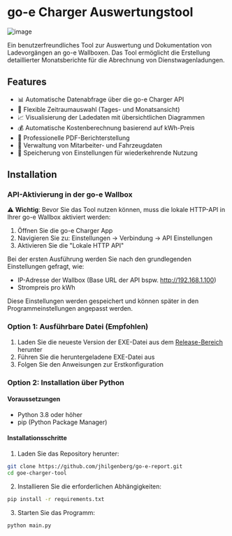 # go-e Charger Auswertungstool
![image](https://i.imgur.com/RlLaqX8.png)

Ein benutzerfreundliches Tool zur Auswertung und Dokumentation von Ladevorgängen an go-e Wallboxen. Das Tool ermöglicht die Erstellung detaillierter Monatsberichte für die Abrechnung von Dienstwagenladungen.

## Features

- 📊 Automatische Datenabfrage über die go-e Charger API
- 📅 Flexible Zeitraumauswahl (Tages- und Monatsansicht)
- 📈 Visualisierung der Ladedaten mit übersichtlichen Diagrammen
- 💰 Automatische Kostenberechnung basierend auf kWh-Preis
- 📄 Professionelle PDF-Berichterstellung
- 🚗 Verwaltung von Mitarbeiter- und Fahrzeugdaten
- 💾 Speicherung von Einstellungen für wiederkehrende Nutzung

## Installation

### API-Aktivierung in der go-e Wallbox

⚠️ **Wichtig**: Bevor Sie das Tool nutzen können, muss die lokale HTTP-API in Ihrer go-e Wallbox aktiviert werden:
1. Öffnen Sie die go-e Charger App
2. Navigieren Sie zu: Einstellungen → Verbindung → API Einstellungen
3. Aktivieren Sie die "Lokale HTTP API"

Bei der ersten Ausführung werden Sie nach den grundlegenden Einstellungen gefragt, wie:
- IP-Adresse der Wallbox (Base URL der API bspw. http://192.168.1.100)
- Strompreis pro kWh

Diese Einstellungen werden gespeichert und können später in den Programmeinstellungen angepasst werden.

### Option 1: Ausführbare Datei (Empfohlen)

1. Laden Sie die neueste Version der EXE-Datei aus dem [Release-Bereich](https://github.com/jhilgenberg/go-e-report/releases) herunter
2. Führen Sie die heruntergeladene EXE-Datei aus
3. Folgen Sie den Anweisungen zur Erstkonfiguration

### Option 2: Installation über Python

#### Voraussetzungen

- Python 3.8 oder höher
- pip (Python Package Manager)

#### Installationsschritte

1. Laden Sie das Repository herunter:
```bash
git clone https://github.com/jhilgenberg/go-e-report.git
cd goe-charger-tool
```

2. Installieren Sie die erforderlichen Abhängigkeiten:
```bash
pip install -r requirements.txt
```

3. Starten Sie das Programm:
```bash
python main.py
```